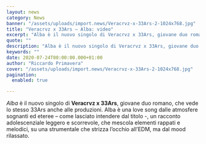 ```yaml
---
layout: news
category: News
banner: "/assets/uploads/import.news/Veracrvz-x-33Ars-2-1024x768.jpg"
title: "Veracrvz x 33Ars – Alba: video"
excerpt: "Alba è il nuovo singolo di Veracrvz x 33Ars, giovane duo romano, che vede lo stesso 33Ars anche alle produzioni. Alba è una love song dalle atmosfere sognanti ed eteree – come lasciato intendere dal titolo -, un racconto adolescenziale leggero e scorrevole, che mescola elementi rappati e melodici, su una strumentale che strizza l’occhio [&hellip"
quote: ""
description: "Alba è il nuovo singolo di Veracrvz x 33Ars, giovane duo romano, che vede lo stesso 33Ars anche alle produzioni. Alba è una love song dalle atmosfere sognanti ed eteree – come lasciato intendere dal titolo -, un racconto adolescenziale leggero e scorrevole, che mescola elementi rappati e melodici, su una strumentale che strizza l’occhio [&hellip"
keywords: ""
date: 2020-07-24T00:00:00.000+01:00
author: "Riccardo Primavera"
cover: "/assets/uploads/import.news/Veracrvz-x-33Ars-2-1024x768.jpg"
pagination:
  enabled: true

---
```


_Alba_ è il nuovo singolo di **Veracrvz x 33Ars**, giovane duo romano, che vede lo stesso 33Ars anche alle produzioni. Alba è una love song dalle atmosfere sognanti ed eteree – come lasciato intendere dal titolo -, un racconto adolescenziale leggero e scorrevole, che mescola elementi rappati e melodici, su una strumentale che strizza l’occhio all’EDM, ma dal mood rilassato.